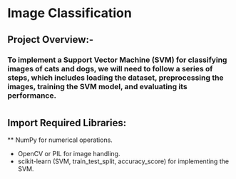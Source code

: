 # Image Classification
## Project Overview:-
### To implement a Support Vector Machine (SVM) for classifying images of cats and dogs, we will need to follow a series of steps, which includes loading the dataset, preprocessing the images, training the SVM model, and evaluating its performance.
#
## Import Required Libraries:
** NumPy for numerical operations.
* OpenCV or PIL for image handling.
* scikit-learn (SVM, train_test_split, accuracy_score) for implementing the SVM.






